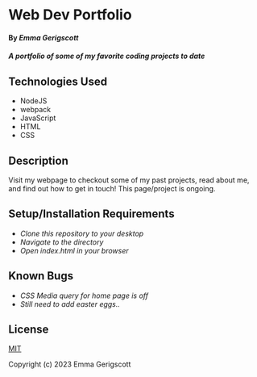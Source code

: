 # Web Dev Portfolio

#### By _**Emma Gerigscott**_

#### _A portfolio of some of my favorite coding projects to date_

## Technologies Used

* NodeJS
* webpack
* JavaScript
* HTML
* CSS

## Description

Visit my webpage to checkout some of my past projects, read about me, and find out how to get in touch! This page/project is ongoing.

## Setup/Installation Requirements

* _Clone this repository to your desktop_
* _Navigate to the directory_
* _Open index.html in your browser_

## Known Bugs

* _CSS Media query for home page is off_
* _Still need to add easter eggs.._

## License

[MIT](https://opensource.org/licenses/MIT)

Copyright (c) 2023 Emma Gerigscott